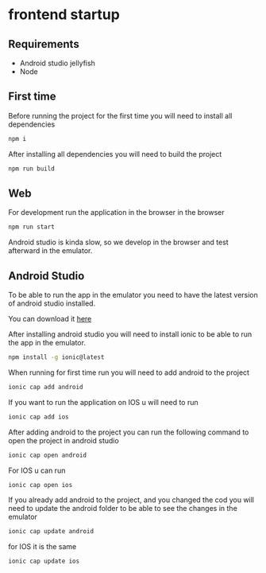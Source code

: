 # frontend startup

## Requirements
- Android studio jellyfish
- Node

## First time

Before running the project for the first time you will need to install all dependencies
```bash
npm i
```

After installing all dependencies you will need to build the project
```bash
npm run build
```


## Web


For development run the application in the browser in the browser
```bash
npm run start
```

Android studio is kinda slow, so we develop in the browser and test afterward in the emulator.

## Android Studio


To be able to run the app in the emulator you need to have the latest version of android studio installed.

You can download it [here](https://developer.android.com/studio)

After installing android studio you will need to install ionic to be able to run the app in the emulator.
```bash
npm install -g ionic@latest
```

When running for first time run you will need to add android to the project
```bash
ionic cap add android
```

If you want to run the application on IOS u will need to run
```bash
ionic cap add ios
```

After adding android to the project you can run the following command to open the project in android studio
```bash
ionic cap open android
```

For IOS u can run
```bash
ionic cap open ios
```

If you already add android to the project, and you changed the cod you will need to update the android folder to be able to see the changes in the emulator
```bash
ionic cap update android
```

for IOS it is the same
```bash
ionic cap update ios
```
